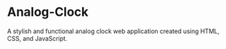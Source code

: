 # Analog-Clock
A stylish and functional analog clock web application created using HTML, CSS, and JavaScript.
